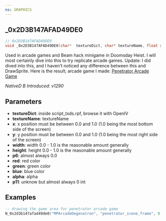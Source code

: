 ```yaml
---
ns: GRAPHICS
---
```

## _0x2D3B147AFAD49DE0

```c
// 0x2D3B147AFAD49DE0
void _0x2D3B147AFAD49DE0(char*  textureDict, char* textureName, float x, float y, float width, float height, float p6, int red, int green, int blue, int alpha, int p11);
```


Used in arcade games and Beam hack minigame in Doomsday Heist. I will most certainly dive into this to try replicate arcade games.
Update: I did dived into this, and I haven't noticed any difference between this and DrawSprite.
Here is the result; arcade game I made: [Penetrator Arcade Game](https://streamable.com/8igrzw)

_NativeD B Introduced: v1290_


## Parameters
* **textureDict**: inside script_txds.rpf, browse it with OpenIV
* **textureName**: textureName
* **x**: x position must be between 0.0 and 1.0 (1.0 being the most bottom side of the screen)
* **y**: y position must be between 0.0 and 1.0 (1.0 being the most right side of the screen)
* **width**: width 0.0 - 1.0 is the reasonable amount generally
* **height**: height 0.0 - 1.0 is the reasonable amount generally
* **p6**: almost always 0.0
* **red**: red color
* **green**: green color
* **blue**: blue color
* **alpha**: alpha
* **p11**: unknow but almost always 0 int

## Examples

```lua
-- drawing the game area for penetrator arcade game
N_0x2d3b147afad49de0("MPArcadeDegenatron", "penetrator_scene_frame", 0.5, 0.5, 0.4, 0.6, 0.0, 255, 0, 0, 255, 0)
```
